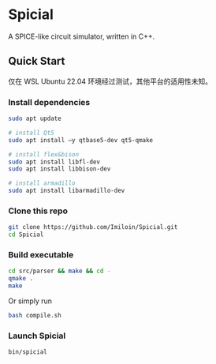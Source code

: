# Spicial
A SPICE-like circuit simulator, written in C++.

## Quick Start

仅在 WSL Ubuntu 22.04 环境经过测试，其他平台的适用性未知。

### Install dependencies

```bash
sudo apt update

# install Qt5
sudo apt install –y qtbase5-dev qt5-qmake

# install flex&bison
sudo apt install libfl-dev
sudo apt install libbison-dev

# install armadillo
sudo apt install libarmadillo-dev
```

### Clone this repo

```bash
git clone https://github.com/Imiloin/Spicial.git
cd Spicial
```

### Build executable

```bash
cd src/parser && make && cd -
qmake .
make
```

Or simply run

```bash
bash compile.sh
```

### Launch Spicial

```bash
bin/spicial
```

